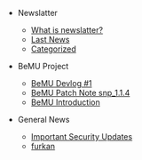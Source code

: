 * Newslatter

  * [What is newslatter?](/mds/general/what_is_newsletter.md)
  * [Last News](/mds/general/lastnews.md)
  * [Categorized](/mds/general/categories.md)

* BeMU Project
  * [BeMU Devlog #1](/mds/bemu/bemu_devlog_1.md)
  * [BeMU Patch Note snp_1.1.4](/mds/bemu/bemu_patch_1_1_4.md)
  * [BeMU Introduction](/mds/bemu/bemu_indr.md)

* General News
  * [Important Security Updates](/mds/news/important_security_updates.md)
  * [furkan](/mds/furkan/mami.md)
